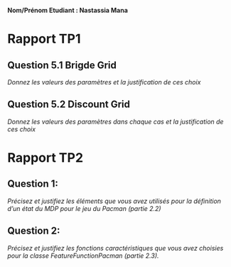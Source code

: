 **Nom/Prénom Etudiant : Nastassia Mana**

# Rapport TP1

## Question 5.1 Brigde Grid
*Donnez les valeurs des paramètres et la justification de ces choix*

## Question 5.2 Discount Grid
*Donnez les valeurs des paramètres dans chaque cas et la justification de ces choix*


# Rapport TP2

## Question 1:
*Précisez et justifiez les éléments que vous avez utilisés pour la définition d’un état du MDP pour le jeu du Pacman (partie 2.2)*


## Question 2:
*Précisez et justifiez les fonctions caractéristiques que vous avez choisies pour la classe FeatureFunctionPacman (partie 2.3).*

